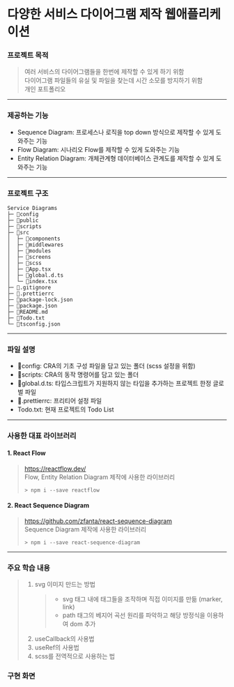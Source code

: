 # 다양한 서비스 다이어그램 제작 웹애플리케이션

### 프로젝트 목적

> 여러 서비스의 다이어그램들을 한번에 제작할 수 있게 하기 위함<br/>
> 다이어그램 파일들의 유실 및 파일을 찾는데 시간 소모를 방지하기 위함<br/>
> 개인 포트폴리오

---

### 제공하는 기능

- Sequence Diagram: 프로세스나 로직을 top down 방식으로 제작할 수 있게 도와주는 기능
- Flow Diagram: 시나리오 Flow를 제작할 수 있게 도와주는 기능
- Entity Relation Diagram: 개체관계형 데이터베이스 관계도를 제작할 수 있게 도와주는 기능

---

### 프로젝트 구조

```
Service Diagrams
├─ 📁config
├─ 📁public
├─ 📁scripts
├─ 📁src
│  ├─ 📁components
│  ├─ 📁middlewares
│  ├─ 📁modules
│  ├─ 📁screens
│  ├─ 📁scss
│  ├─ 📄App.tsx
│  ├─ 📄global.d.ts
│  └─ 📄index.tsx
├─ 📄.gitignore
├─ 📄.prettierrc
├─ 📄package-lock.json
├─ 📄package.json
├─ 📄README.md
├─ 📄Todo.txt
└─ 📄tsconfig.json
```

---

### 파일 설명

- 📁config: CRA의 기초 구성 파일을 담고 있는 폴더 (scss 설정을 위함)
- 📁scripts: CRA의 동작 명령어를 담고 있는 폴더
- 📄global.d.ts: 타입스크립트가 지원하지 않는 타입을 추가하는 프로젝트 한정 글로벌 파일
- 📄.prettierrc: 프리티어 설정 파일
- Todo.txt: 현재 프로젝트의 Todo List

---

### 사용한 대표 라이브러리

#### 1. React Flow

> https://reactflow.dev/<br/>
> Flow, Entity Relation Diagram 제작에 사용한 라이브러리
>
> ```terminal
> > npm i --save reactflow
> ```

#### 2. React Sequence Diagram

> https://github.com/zfanta/react-sequence-diagram<br/>
> Sequence Diagram 제작에 사용한 라이브러리
>
> ```terminal
> > npm i --save react-sequence-diagram
> ```

---

### 주요 학습 내용

> 1. svg 이미지 만드는 방법
>    > - svg 태그 내에 태그들을 조작하며 직접 이미지를 만듦 (marker, link)
>    > - path 태그의 베지어 곡선 원리를 파악하고 해당 방정식을 이용하여 dom 추가
> 2. useCallback의 사용법
> 3. useRef의 사용법
> 4. scss를 전역적으로 사용하는 법

### 구현 화면
